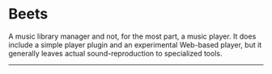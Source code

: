# Beets

A music library manager and not, for the most part, a music player. It does include a simple player plugin and an experimental Web-based player, but it generally leaves actual sound-reproduction to specialized tools.

---